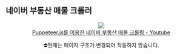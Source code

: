 ## 네이버 부동산 매물 크롤러

<p align="center">
  <a href="https://youtu.be/AmujnkSFUkM">
    <img src="https://img.youtube.com/vi/AmujnkSFUkM/0.jpg">
  </a>
  <br>
  <a href="https://youtu.be/AmujnkSFUkM">Puppeteer.js를 이용한 네이버 부동산 매물 크롤링 - Youtube</a>
  <p align="center">⛔현재는 페이지 구조가 변경되어 작동하지 않습니다. </p>
</p>
  
 
